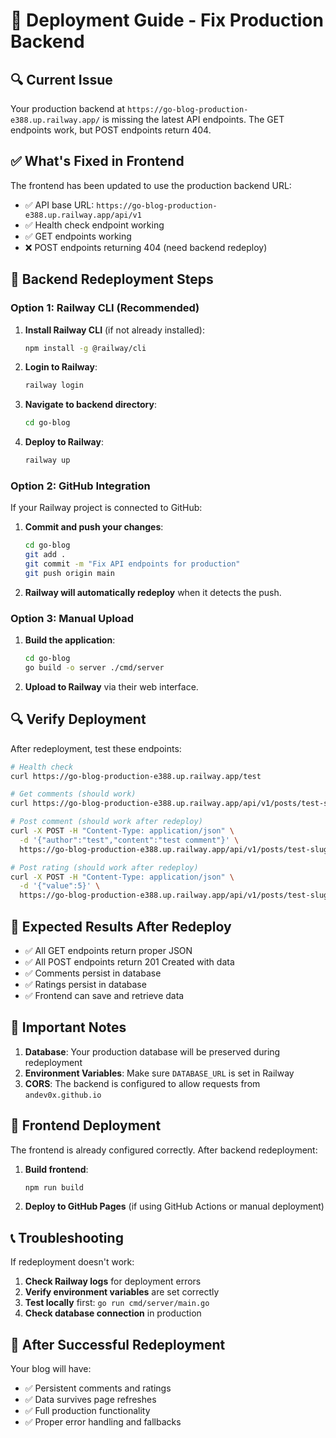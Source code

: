 # 🚀 Deployment Guide - Fix Production Backend

## 🔍 **Current Issue**

Your production backend at `https://go-blog-production-e388.up.railway.app/` is missing the latest API endpoints. The GET endpoints work, but POST endpoints return 404.

## ✅ **What's Fixed in Frontend**

The frontend has been updated to use the production backend URL:
- ✅ API base URL: `https://go-blog-production-e388.up.railway.app/api/v1`
- ✅ Health check endpoint working
- ✅ GET endpoints working
- ❌ POST endpoints returning 404 (need backend redeploy)

## 🔧 **Backend Redeployment Steps**

### **Option 1: Railway CLI (Recommended)**

1. **Install Railway CLI** (if not already installed):
   ```bash
   npm install -g @railway/cli
   ```

2. **Login to Railway**:
   ```bash
   railway login
   ```

3. **Navigate to backend directory**:
   ```bash
   cd go-blog
   ```

4. **Deploy to Railway**:
   ```bash
   railway up
   ```

### **Option 2: GitHub Integration**

If your Railway project is connected to GitHub:

1. **Commit and push your changes**:
   ```bash
   cd go-blog
   git add .
   git commit -m "Fix API endpoints for production"
   git push origin main
   ```

2. **Railway will automatically redeploy** when it detects the push.

### **Option 3: Manual Upload**

1. **Build the application**:
   ```bash
   cd go-blog
   go build -o server ./cmd/server
   ```

2. **Upload to Railway** via their web interface.

## 🔍 **Verify Deployment**

After redeployment, test these endpoints:

```bash
# Health check
curl https://go-blog-production-e388.up.railway.app/test

# Get comments (should work)
curl https://go-blog-production-e388.up.railway.app/api/v1/posts/test-slug/comments

# Post comment (should work after redeploy)
curl -X POST -H "Content-Type: application/json" \
  -d '{"author":"test","content":"test comment"}' \
  https://go-blog-production-e388.up.railway.app/api/v1/posts/test-slug/comments

# Post rating (should work after redeploy)
curl -X POST -H "Content-Type: application/json" \
  -d '{"value":5}' \
  https://go-blog-production-e388.up.railway.app/api/v1/posts/test-slug/ratings
```

## 🎯 **Expected Results After Redeploy**

- ✅ All GET endpoints return proper JSON
- ✅ All POST endpoints return 201 Created with data
- ✅ Comments persist in database
- ✅ Ratings persist in database
- ✅ Frontend can save and retrieve data

## 🚨 **Important Notes**

1. **Database**: Your production database will be preserved during redeployment
2. **Environment Variables**: Make sure `DATABASE_URL` is set in Railway
3. **CORS**: The backend is configured to allow requests from `andev0x.github.io`

## 🔄 **Frontend Deployment**

The frontend is already configured correctly. After backend redeployment:

1. **Build frontend**:
   ```bash
   npm run build
   ```

2. **Deploy to GitHub Pages** (if using GitHub Actions or manual deployment)

## 📞 **Troubleshooting**

If redeployment doesn't work:

1. **Check Railway logs** for deployment errors
2. **Verify environment variables** are set correctly
3. **Test locally** first: `go run cmd/server/main.go`
4. **Check database connection** in production

## 🎉 **After Successful Redeployment**

Your blog will have:
- ✅ Persistent comments and ratings
- ✅ Data survives page refreshes
- ✅ Full production functionality
- ✅ Proper error handling and fallbacks 